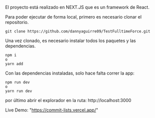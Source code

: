 El proyecto está realizado en NEXT.JS que es un framework de React.

Para poder ejecutar de forma local, primero es necesario clonar el repositorio.

```
git clone https://github.com/dannyaguirre09/TestFulltimeForce.git
```

Una vez clonado, es necesario instalar todos los paquetes y las dependencias.

```
npm i 
o
yarn add
```

Con las dependencias instaladas, solo hace falta correr la app:

```
npm run dev
o
yarn run dev
```


por último abrir el explorador en la ruta: http://localhost:3000

Live Demo: "https://commit-lists.vercel.app/"
